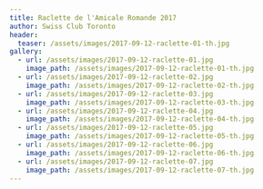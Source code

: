 ```yaml
---
title: Raclette de l'Amicale Romande 2017
author: Swiss Club Toronto
header:
  teaser: /assets/images/2017-09-12-raclette-01-th.jpg
gallery:
  - url: /assets/images/2017-09-12-raclette-01.jpg
    image_path: /assets/images/2017-09-12-raclette-01-th.jpg
  - url: /assets/images/2017-09-12-raclette-02.jpg
    image_path: /assets/images/2017-09-12-raclette-02-th.jpg
  - url: /assets/images/2017-09-12-raclette-03.jpg
    image_path: /assets/images/2017-09-12-raclette-03-th.jpg
  - url: /assets/images/2017-09-12-raclette-04.jpg
    image_path: /assets/images/2017-09-12-raclette-04-th.jpg
  - url: /assets/images/2017-09-12-raclette-05.jpg
    image_path: /assets/images/2017-09-12-raclette-05-th.jpg
  - url: /assets/images/2017-09-12-raclette-06.jpg
    image_path: /assets/images/2017-09-12-raclette-06-th.jpg
  - url: /assets/images/2017-09-12-raclette-07.jpg
    image_path: /assets/images/2017-09-12-raclette-07-th.jpg
---
```

